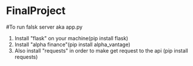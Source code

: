 # FinalProject


#To run falsk server aka app.py
1) Install "flask" on your machine(pip install flask)
2) Install "alpha finance"(pip install alpha_vantage)
3) Also install "requests" in order to make get request to the api (pip install requests)
